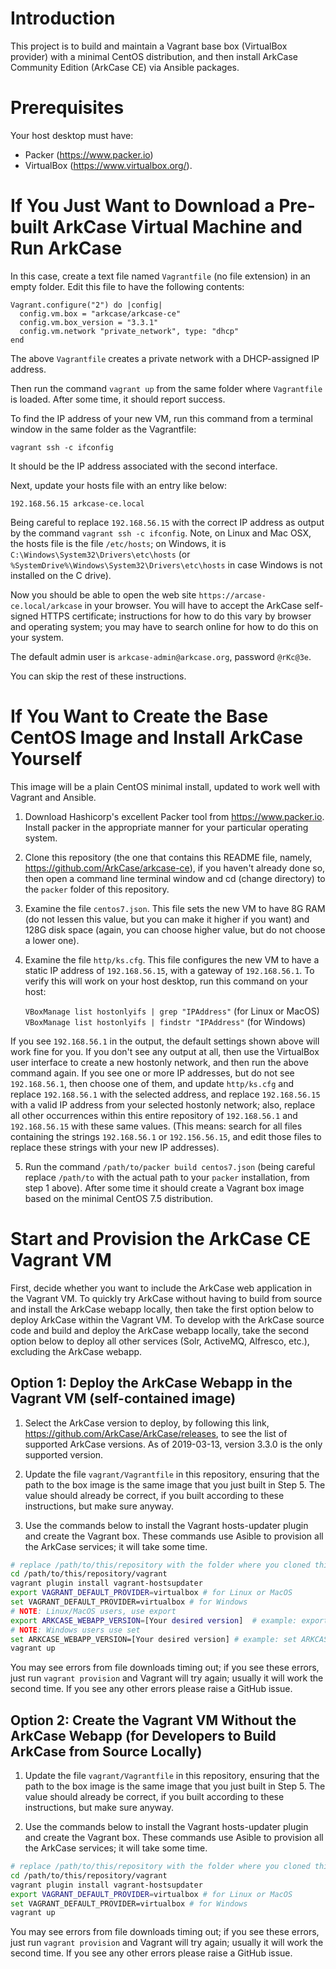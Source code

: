# Introduction

This project is to build and maintain a Vagrant base box (VirtualBox provider) with a minimal CentOS distribution, and then install ArkCase Community Edition (ArkCase CE) via Ansible packages.

# Prerequisites

Your host desktop must have:

* Packer (<https://www.packer.io>)
* VirtualBox (<https://www.virtualbox.org/>).  

# If You Just Want to Download a Pre-built ArkCase Virtual Machine and Run ArkCase

In this case, create a text file named `Vagrantfile` (no file extension) in an empty folder.  Edit this file to have the following contents:

```
Vagrant.configure("2") do |config|
  config.vm.box = "arkcase/arkcase-ce"
  config.vm.box_version = "3.3.1"
  config.vm.network "private_network", type: "dhcp"
end
```

The above `Vagrantfile` creates a private network with a DHCP-assigned IP address.

Then run the command `vagrant up` from the same folder where `Vagrantfile` is loaded.  After some time, it should report success.

To find the IP address of your new VM, run this command from a terminal window in the same folder as the Vagrantfile:

`vagrant ssh -c ifconfig`

It should be the IP address associated with the second interface.

Next, update your hosts file with an entry like below:

`192.168.56.15 arkcase-ce.local`

Being careful to replace `192.168.56.15` with the correct IP address as output by the command `vagrant ssh -c ifconfig`.  Note, on Linux and Mac OSX, the hosts file is the file `/etc/hosts`; on Windows, it is `C:\Windows\System32\Drivers\etc\hosts` (or `%SystemDrive%\Windows\System32\Drivers\etc\hosts` in case Windows is not installed on the C drive).

Now you should be able to open the web site `https://arcase-ce.local/arkcase` in your browser.  You will have to accept the ArkCase self-signed HTTPS certificate; instructions for how to do this vary by browser and operating system; you may have to search online for how to do this on your system.

The default admin user is `arkcase-admin@arkcase.org`, password `@rKc@3e`.

You can skip the rest of these instructions.

# If You Want to Create the Base CentOS Image and Install ArkCase Yourself

This image will be a plain CentOS minimal install, updated to work well with Vagrant and Ansible.  

1. Download Hashicorp's excellent Packer tool from <https://www.packer.io>. Install packer in the appropriate manner for your particular operating system.

2. Clone this repository (the one that contains this README file, namely, https://github.com/ArkCase/arkcase-ce), if you haven't already done so, then open a command line terminal window and cd (change directory) to the `packer` folder of this repository. 

3. Examine the file `centos7.json`.  This file sets the new VM to have 8G RAM (do not lessen this value, but you can make it higher if you want) and 128G disk space (again, you can choose  higher value, but do not choose a lower one).

4. Examine the file `http/ks.cfg`.  This file configures the new VM to have a static IP address of `192.168.56.15`, with a gateway of `192.168.56.1`.  To verify this will work on your host desktop, run this command on your host:

   `VBoxManage list hostonlyifs | grep "IPAddress"`  (for Linux or MacOS)
   `VBoxManage list hostonlyifs | findstr "IPAddress"`  (for Windows)
   
If you see `192.168.56.1` in the output, the default settings shown above will work fine for you.  If you don't see any output at all, then use the VirtualBox user interface to create a new hostonly network, and then run the above command again.  If you see one or more IP addresses, but do not see `192.168.56.1`, then choose one of them, and update `http/ks.cfg` and replace `192.168.56.1` with the selected address, and replace `192.168.56.15` with a valid IP address from your selected hostonly network; also, replace all other occurrences within this entire repository of `192.168.56.1` and `192.168.56.15` with these same values.  (This means: search for all files containing the strings `192.168.56.1` or `192.156.56.15`, and edit those files to replace these strings with your new IP addresses).

5. Run the command `/path/to/packer build centos7.json` (being careful replace `/path/to` with the actual path to your `packer` installation, from step 1 above). After some time it should create a Vagrant box image based on the minimal CentOS 7.5 distribution.

# Start and Provision the ArkCase CE Vagrant VM

First, decide whether you want to include the ArkCase web application in the Vagrant VM.  To quickly try ArkCase without having to build from source and install the ArkCase webapp locally, then take the first option below to deploy ArkCase within the Vagrant VM.  To develop with the ArkCase source code and build and deploy the ArkCase webapp locally, take the second option below to deploy all other services (Solr, ActiveMQ, Alfresco, etc.), excluding the ArkCase webapp.

## Option 1: Deploy the ArkCase Webapp in the Vagrant VM (self-contained image)

1. Select the ArkCase version to deploy, by following this link, https://github.com/ArkCase/ArkCase/releases, to see the list of supported ArkCase versions.  As of 2019-03-13, version 3.3.0 is the only supported version.

2. Update the file `vagrant/Vagrantfile` in this repository, ensuring that the path to the box image is the same image that you just built in Step 5.  The value should already be correct, if you built according to these instructions, but make sure anyway.

3. Use the commands below to install the Vagrant hosts-updater plugin and create the Vagrant box.  These commands use Asible to provision all the ArkCase services; it will take some time.

```bash
# replace /path/to/this/repository with the folder where you cloned this repository
cd /path/to/this/repository/vagrant
vagrant plugin install vagrant-hostsupdater
export VAGRANT_DEFAULT_PROVIDER=virtualbox # for Linux or MacOS
set VAGRANT_DEFAULT_PROVIDER=virtualbox # for Windows
# NOTE: Linux/MacOS users, use export
export ARKCASE_WEBAPP_VERSION=[Your desired version]  # example: export ARKCASE_WEBAPP_VERSION=3.3.0
# NOTE: Windows users use set
set ARKCASE_WEBAPP_VERSION=[Your desired version] # example: set ARKCASE_WEBAPP_VERSION=3.3.0
vagrant up
```

You may see errors from file downloads timing out; if you see these errors, just run `vagrant provision` and Vagrant will try again; usually it will work the second time.  If you see any other errors please raise a GitHub issue.

## Option 2: Create the Vagrant VM Without the ArkCase Webapp (for Developers to Build ArkCase from Source Locally)

1. Update the file `vagrant/Vagrantfile` in this repository, ensuring that the path to the box image is the same image that you just built in Step 5.  The value should already be correct, if you built according to these instructions, but make sure anyway.

2. Use the commands below to install the Vagrant hosts-updater plugin and create the Vagrant box.  These commands use Asible to provision all the ArkCase services; it will take some time.

```bash
# replace /path/to/this/repository with the folder where you cloned this repository
cd /path/to/this/repository/vagrant
vagrant plugin install vagrant-hostsupdater
export VAGRANT_DEFAULT_PROVIDER=virtualbox # for Linux or MacOS
set VAGRANT_DEFAULT_PROVIDER=virtualbox # for Windows
vagrant up
```

You may see errors from file downloads timing out; if you see these errors, just run `vagrant provision` and Vagrant will try again; usually it will work the second time.  If you see any other errors please raise a GitHub issue.


